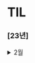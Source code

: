 # TIL

### [23년]

<details> 
<summary> 2월 </summary>

- 23일
  - SOLID 
  - Frame vs Bound
  - 실제 디바이스가 없을 경우 개발 환경에서 할 수 있는 것과 없는 것을 설명
  - TabBarController에서 NavigationItem 사용방법

- 24일
  - Stack 활용
  - Queue 활용
  - Deck
- 25일

  - OAuth 기본개념
  - 모바일앱이 모바일웹에 비해 좋은 점
- 26일

  - API
  - REST
  - RESTful API

</details>
